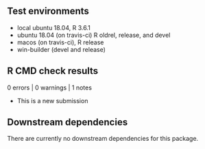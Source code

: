 ## Test environments
* local ubuntu 18.04, R 3.6.1
* ubuntu 18.04 (on travis-ci) R oldrel, release, and devel
* macos (on travis-ci), R release
* win-builder (devel and release)

## R CMD check results

0 errors | 0 warnings | 1 notes

* This is a new submission

## Downstream dependencies

There are currently no downstream dependencies for this package.